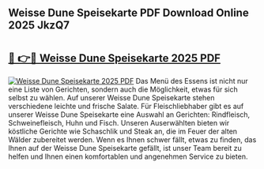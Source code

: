 ## Weisse Dune Speisekarte PDF Download Online 2025 JkzQ7

# <h2><a href="http://gcacwx.nevu.top/?p=Weisse+Dune+Speisekarte">🔗 👉🔴 Weisse Dune Speisekarte 2025 PDF</a></h2>

[![Weisse Dune Speisekarte 2025 PDF](https://i.imgur.com/dBaPXMq.png)](http://gcacwx.nevu.top/?p=Weisse+Dune+Speisekarte)
Das Menü des Essens ist nicht nur eine Liste von Gerichten, sondern auch die Möglichkeit, etwas für sich selbst zu wählen. Auf unserer Weisse Dune Speisekarte stehen verschiedene leichte und frische Salate. Für Fleischliebhaber gibt es auf unserer Weisse Dune Speisekarte eine Auswahl an Gerichten: Rindfleisch, Schweinefleisch, Huhn und Fisch. Unseren Auserwählten bieten wir köstliche Gerichte wie Schaschlik und Steak an, die im Feuer der alten Wälder zubereitet werden. Wenn es Ihnen schwer fällt, etwas zu finden, das Ihnen auf der Weisse Dune Speisekarte gefällt, ist unser Team bereit zu helfen und Ihnen einen komfortablen und angenehmen Service zu bieten.

